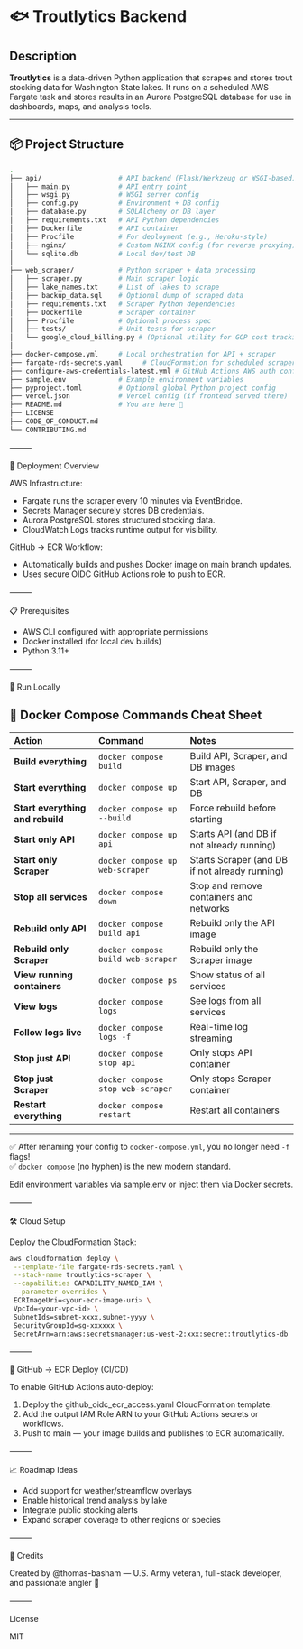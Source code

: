 # 🐟 Troutlytics Backend

## Description

**Troutlytics** is a data-driven Python application that scrapes and stores trout stocking data for Washington State lakes. It runs on a scheduled AWS Fargate task and stores results in an Aurora PostgreSQL database for use in dashboards, maps, and analysis tools.

---

## 📦 Project Structure

```bash
.
├── api/                   # API backend (Flask/Werkzeug or WSGI-based)
│   ├── main.py            # API entry point
│   ├── wsgi.py            # WSGI server config
│   ├── config.py          # Environment + DB config
│   ├── database.py        # SQLAlchemy or DB layer
│   ├── requirements.txt   # API Python dependencies
│   ├── Dockerfile         # API container
│   ├── Procfile           # For deployment (e.g., Heroku-style)
│   ├── nginx/             # Custom NGINX config (for reverse proxying)
│   └── sqlite.db          # Local dev/test DB
│
├── web_scraper/           # Python scraper + data processing
│   ├── scraper.py         # Main scraper logic
│   ├── lake_names.txt     # List of lakes to scrape
│   ├── backup_data.sql    # Optional dump of scraped data
│   ├── requirements.txt   # Scraper Python dependencies
│   ├── Dockerfile         # Scraper container
│   ├── Procfile           # Optional process spec
│   ├── tests/             # Unit tests for scraper
│   └── google_cloud_billing.py # (Optional utility for GCP cost tracking?)
│
├── docker-compose.yml     # Local orchestration for API + scraper
├── fargate-rds-secrets.yaml     # CloudFormation for scheduled scraper + RDS
├── configure-aws-credentials-latest.yml # GitHub Actions AWS auth config
├── sample.env             # Example environment variables
├── pyproject.toml         # Optional global Python project config
├── vercel.json            # Vercel config (if frontend served there)
├── README.md              # You are here 📘
├── LICENSE
├── CODE_OF_CONDUCT.md
└── CONTRIBUTING.md
```

⸻

🚀 Deployment Overview

AWS Infrastructure:

- Fargate runs the scraper every 10 minutes via EventBridge.
- Secrets Manager securely stores DB credentials.
- Aurora PostgreSQL stores structured stocking data.
- CloudWatch Logs tracks runtime output for visibility.

GitHub → ECR Workflow:

- Automatically builds and pushes Docker image on main branch updates.
- Uses secure OIDC GitHub Actions role to push to ECR.

⸻

📋 Prerequisites

- AWS CLI configured with appropriate permissions
- Docker installed (for local dev builds)
- Python 3.11+

⸻

🧪 Run Locally

## 🚀 Docker Compose Commands Cheat Sheet

| Action                           | Command                            | Notes                                          |
| :------------------------------- | :--------------------------------- | :--------------------------------------------- |
| **Build everything**             | `docker compose build`             | Build API, Scraper, and DB images              |
| **Start everything**             | `docker compose up`                | Start API, Scraper, and DB                     |
| **Start everything and rebuild** | `docker compose up --build`        | Force rebuild before starting                  |
| **Start only API**               | `docker compose up api`            | Starts API (and DB if not already running)     |
| **Start only Scraper**           | `docker compose up web-scraper`    | Starts Scraper (and DB if not already running) |
| **Stop all services**            | `docker compose down`              | Stop and remove containers and networks        |
| **Rebuild only API**             | `docker compose build api`         | Rebuild only the API image                     |
| **Rebuild only Scraper**         | `docker compose build web-scraper` | Rebuild only the Scraper image                 |
| **View running containers**      | `docker compose ps`                | Show status of all services                    |
| **View logs**                    | `docker compose logs`              | See logs from all services                     |
| **Follow logs live**             | `docker compose logs -f`           | Real-time log streaming                        |
| **Stop just API**                | `docker compose stop api`          | Only stops API container                       |
| **Stop just Scraper**            | `docker compose stop web-scraper`  | Only stops Scraper container                   |
| **Restart everything**           | `docker compose restart`           | Restart all containers                         |

---

✅ After renaming your config to `docker-compose.yml`, you no longer need `-f` flags!  
✅ `docker compose` (no hyphen) is the new modern standard.

Edit environment variables via sample.env or inject them via Docker secrets.

⸻

🛠️ Cloud Setup

Deploy the CloudFormation Stack:

```bash
aws cloudformation deploy \
 --template-file fargate-rds-secrets.yaml \
 --stack-name troutlytics-scraper \
 --capabilities CAPABILITY_NAMED_IAM \
 --parameter-overrides \
 ECRImageUri=<your-ecr-image-uri> \
 VpcId=<your-vpc-id> \
 SubnetIds=subnet-xxxx,subnet-yyyy \
 SecurityGroupId=sg-xxxxxx \
 SecretArn=arn:aws:secretsmanager:us-west-2:xxx:secret:troutlytics-db
```

⸻

🔐 GitHub → ECR Deploy (CI/CD)

To enable GitHub Actions auto-deploy:

1. Deploy the github_oidc_ecr_access.yaml CloudFormation template.
2. Add the output IAM Role ARN to your GitHub Actions secrets or workflows.
3. Push to main — your image builds and publishes to ECR automatically.

⸻

📈 Roadmap Ideas

- Add support for weather/streamflow overlays
- Enable historical trend analysis by lake
- Integrate public stocking alerts
- Expand scraper coverage to other regions or species

⸻

🧠 Credits

Created by @thomas-basham — U.S. Army veteran, full-stack developer, and passionate angler 🎣

⸻

License

MIT
